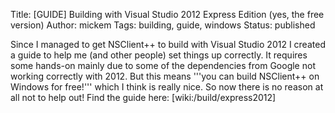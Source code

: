 Title: [GUIDE] Building with Visual Studio 2012 Express Edition (yes, the free version)
Author: mickem
Tags: building, guide, windows
Status: published

Since I managed to get NSClient++ to build with Visual Studio 2012 I
created a guide to help me (and other people) set things up correctly.
It requires some hands-on mainly due to some of the dependencies from
Google not working correctly with 2012. But this means '''you can build
NSClient++ on Windows for free!''' which I think is really nice. So now
there is no reason at all not to help out! Find the guide here:
\[wiki:/build/express2012\]
